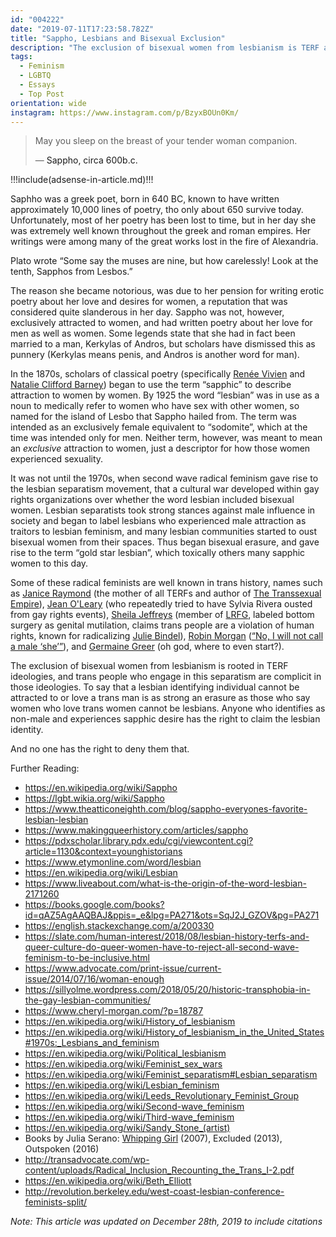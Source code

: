 ```yaml
---
id: "004222"
date: "2019-07-11T17:23:58.782Z"
title: "Sappho, Lesbians and Bisexual Exclusion"
description: "The exclusion of bisexual women from lesbianism is TERF adjacent ideology."
tags:
  - Feminism
  - LGBTQ
  - Essays
  - Top Post
orientation: wide
instagram: https://www.instagram.com/p/BzyxBOUn0Km/
---
```


<blockquote class="cite"><p>May you sleep on the breast of your tender woman companion.</p>&mdash; <a>Sappho, circa 600b.c.</a></blockquote>

!!!include(adsense-in-article.md)!!!

Saphho was a greek poet, born in 640 BC, known to have written approximately 10,000 lines of poetry, tho only about 650 survive today. Unfortunately, most of her poetry has been lost to time, but in her day she was extremely well known throughout the greek and roman empires. Her writings were among many of the great works lost in the fire of Alexandria.

Plato wrote “Some say the muses are nine, but how carelessly! Look at the tenth, Sapphos from Lesbos.”

The reason she became notorious, was due to her pension for writing erotic poetry about her love and desires for women, a reputation that was considered quite slanderous in her day. Sappho was not, however, exclusively attracted to women, and had written poetry about her love for men as well as women. Some legends state that she had in fact been married to a man, Kerkylas of Andros, but scholars have dismissed this as punnery (Kerkylas means penis, and Andros is another word for man).

In the 1870s, scholars of classical poetry (specifically [Renée Vivien](https://en.wikipedia.org/wiki/Ren%C3%A9e_Vivien) and [Natalie Clifford Barney](https://en.wikipedia.org/wiki/Natalie_Clifford_Barney)) began to use the term “sapphic” to describe attraction to women by women. By 1925 the word “lesbian” was in use as a noun to medically refer to women who have sex with other women, so named for the island of Lesbo that Sappho hailed from. The term was intended as an exclusively female equivalent to “sodomite”, which at the time was intended only for men. Neither term, however, was meant to mean an *exclusive* attraction to women, just a descriptor for how those women experienced sexuality.

It was not until the 1970s, when second wave radical feminism gave rise to the lesbian separatism movement, that a cultural war developed within gay rights organizations over whether the word lesbian included bisexual women. Lesbian separatists took strong stances against male influence in society and began to label lesbians who experienced male attraction as traitors to lesbian feminism, and many lesbian communities started to oust bisexual women from their spaces. Thus began bisexual erasure, and gave rise to the term “gold star lesbian”, which toxically others many sapphic women to this day.

Some of these radical feminists are well known in trans history, names such as [Janice Raymond](https://en.wikipedia.org/wiki/Janice_Raymond) (the mother of all TERFs and author of [The Transsexual Empire](https://en.wikipedia.org/wiki/The_Transsexual_Empire)), [Jean O'Leary](https://en.wikipedia.org/wiki/Jean_O%27Leary) (who repeatedly tried to have Sylvia Rivera ousted from gay rights events), [Sheila Jeffreys](https://en.wikipedia.org/wiki/Sheila_Jeffreys) (member of [LRFG](https://en.wikipedia.org/wiki/Leeds_Revolutionary_Feminist_Group), labeled bottom surgery as genital mutilation, claims trans people are a violation of human rights, known for radicalizing [Julie Bindel](https://en.wikipedia.org/wiki/Julie_Bindel)), [Robin Morgan](https://en.wikipedia.org/wiki/Robin_Morgan) ([“No, I will not call a male ‘she’”](https://www.newyorker.com/magazine/2014/08/04/woman-2)), and [Germaine Greer](https://en.wikipedia.org/wiki/Germaine_Greer) (oh god, where to even start?).

The exclusion of bisexual women from lesbianism is rooted in TERF ideologies, and trans people who engage in this separatism are complicit in those ideologies. To say that a lesbian identifying individual cannot be attracted to or love a trans man is as strong an erasure as those who say women who love trans women cannot be lesbians. Anyone who identifies as non-male and experiences sapphic desire has the right to claim the lesbian identity.

And no one has the right to deny them that.

Further Reading:

- https://en.wikipedia.org/wiki/Sappho
- https://lgbt.wikia.org/wiki/Sappho
- https://www.theatticoneighth.com/blog/sappho-everyones-favorite-lesbian-lesbian
- https://www.makingqueerhistory.com/articles/sappho
- https://pdxscholar.library.pdx.edu/cgi/viewcontent.cgi?article=1130&context=younghistorians
- https://www.etymonline.com/word/lesbian
- https://en.wikipedia.org/wiki/Lesbian
- https://www.liveabout.com/what-is-the-origin-of-the-word-lesbian-2171260
- https://books.google.com/books?id=qAZ5AgAAQBAJ&ppis=_e&lpg=PA271&ots=SqJ2J_GZOV&pg=PA271
- https://english.stackexchange.com/a/200330
- https://slate.com/human-interest/2018/08/lesbian-history-terfs-and-queer-culture-do-queer-women-have-to-reject-all-second-wave-feminism-to-be-inclusive.html
- https://www.advocate.com/print-issue/current-issue/2014/07/16/woman-enough
- https://sillyolme.wordpress.com/2018/05/20/historic-transphobia-in-the-gay-lesbian-communities/
- https://www.cheryl-morgan.com/?p=18787
- https://en.wikipedia.org/wiki/History_of_lesbianism
- https://en.wikipedia.org/wiki/History_of_lesbianism_in_the_United_States#1970s:_Lesbians_and_feminism
- https://en.wikipedia.org/wiki/Political_lesbianism
- https://en.wikipedia.org/wiki/Feminist_sex_wars
- https://en.wikipedia.org/wiki/Feminist_separatism#Lesbian_separatism
- https://en.wikipedia.org/wiki/Lesbian_feminism
- https://en.wikipedia.org/wiki/Leeds_Revolutionary_Feminist_Group
- https://en.wikipedia.org/wiki/Second-wave_feminism
- https://en.wikipedia.org/wiki/Third-wave_feminism
- https://en.wikipedia.org/wiki/Sandy_Stone_(artist)
- Books by Julia Serano: [Whipping Girl](https://en.wikipedia.org/wiki/Whipping_Girl) (2007), Excluded (2013), Outspoken (2016)
- http://transadvocate.com/wp-content/uploads/Radical_Inclusion_Recounting_the_Trans_I-2.pdf
- https://en.wikipedia.org/wiki/Beth_Elliott
- http://revolution.berkeley.edu/west-coast-lesbian-conference-feminists-split/

*Note: This article was updated on December 28th, 2019 to include citations*
